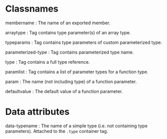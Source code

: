 # Classnames
membername
: The name of an exported member.

arraytype
: Tag contains type parameter(s) of an array type.

typeparams
: Tag contains type parameters of custom parameterized type.

parameterized-type
: Tag contains parameterized type name.

type
: Tag contains a full type reference.

paramlist
: Tag contains a list of parameter types for a function type.


param
: The name (not including type) of a function parameter.

defaultvalue
: The default value of a function parameter.

# Data attributes
data-typename
: The name of a simple type (i.e. not containing type parameters).
Attached to the `.type` container tag.

